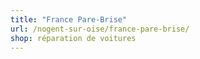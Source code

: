 ```yaml
---
title: "France Pare-Brise"
url: /nogent-sur-oise/france-pare-brise/
shop: réparation de voitures
---
```

